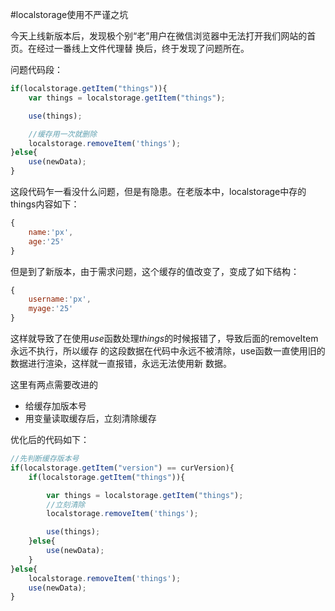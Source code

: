 #localstorage使用不严谨之坑

今天上线新版本后，发现极个别“老”用户在微信浏览器中无法打开我们网站的首页。在经过一番线上文件代理替
换后，终于发现了问题所在。

问题代码段：
```js
if(localstorage.getItem("things")){
    var things = localstorage.getItem("things");

    use(things);

    //缓存用一次就删除
    localstorage.removeItem('things');
}else{
    use(newData);
}

```

这段代码乍一看没什么问题，但是有隐患。在老版本中，localstorage中存的things内容如下：

```js
{
    name:'px',
    age:'25'
}
```

但是到了新版本，由于需求问题，这个缓存的值改变了，变成了如下结构：

```js
{
    username:'px',
    myage:'25'
}
```

这样就导致了在使用*use*函数处理*things*的时候报错了，导致后面的removeItem永远不执行，所以缓存
的这段数据在代码中永远不被清除，use函数一直使用旧的数据进行渲染，这样就一直报错，永远无法使用新
数据。

这里有两点需要改进的
* 给缓存加版本号
* 用变量读取缓存后，立刻清除缓存

优化后的代码如下：

```js
//先判断缓存版本号
if(localstorage.getItem("version") == curVersion){
    if(localstorage.getItem("things")){

        var things = localstorage.getItem("things");
        //立刻清除
        localstorage.removeItem('things');

        use(things);
    }else{
        use(newData);
    }
}else{
    localstorage.removeItem('things');
    use(newData);
}
```
